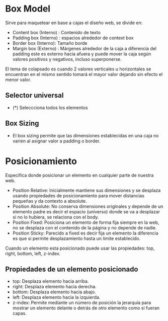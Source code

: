 # Box Model

Sirve para maquetear en base a cajas el diseño web, se divide en:
- Content box (Interno) : Contenido de texto
- Padding box (Interno) : espacios alrededor de context box
- Border box (Interno): Tamaño borde
- Margin box (Externo) : Márgenes alrededor de la caja a diferencia del padding este es externo hacia afuera y puede mover la caja según valores positivos y negativos, incluso superponerse.

El tema de colapsado es cuando 2 valores verticales u horizontales se encuentran en el mismo sentido tomará el mayor valor dejando sin efecto el menor valor.

## Selector universal
- (*) Seleccciona todos los elementos


## Box Sizing

- El box sizing permite que las dimensiones establecidas en una caja no varien al asignar valor a padding o border.


# Posicionamiento

Especifica donde posicionar un elemento en cualquier parte de nuestra web.

- Position Relative: Inicialmente mantiene sus dimensiones y se desplaza usando propiedades de posicionamiento para mover distancias pequeñas y da contexto a absolute. 
- Position Absolute: No conserva dimensiones originales y depende de un elemento padre es decir el espacio (universo) donde se va a desplazar si no lo hubiera, se relaciona con el body.
- Position Fixed: Posiciona un elemento de forma fija siempre en la web, no se desplaza con el contenido de la página y no depende de nadie.
- Position Sticky: Parecido a fixed es decir fija un elemento la diferencia es que si permite desplazamiento hasta un limite establecido.

Cuando un elemento esta posicionado puede usar las propiedades: top, right, bottom, left, z-index.

## Propiedades de un elemento posicionado

- top: Desplaza elemento hacia arriba.
- right: Desplaza elemento hacia derecha.
- bottom: Desplaza elemento hacia abajo.
- left: Desplaza elemento hacia la izquierda.
- z-index: Permite mediante un número de posición la jerarquía para mostrar un elemento delante o detrás de otro elemento como si fueran capas.





